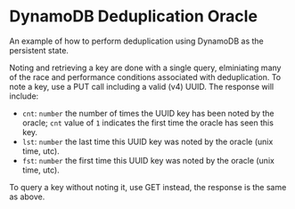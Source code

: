 # DynamoDB Deduplication Oracle 

An example of how to perform deduplication using DynamoDB as the persistent state.

Noting and retrieving a key are done with a single query, elminiating many of the race and performance conditions associated with deduplication.
To note a key, use a PUT call including a valid (v4) UUID. The response will include:
 - `cnt`: `number` the number of times the UUID key has been noted by the oracle; `cnt` value of `1` indicates the first time the oracle has seen this key.
 - `lst`: `number` the last time this UUID key was noted by the oracle (unix time, utc).
 - `fst`: `number` the first time this UUID key was noted by the oracle (unix time, utc).

To query a key without noting it, use GET instead, the response is the same as above.

